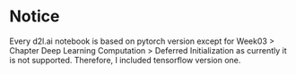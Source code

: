 # Notice
Every d2l.ai notebook is based on pytorch version except for Week03 > Chapter Deep Learning Computation > Deferred Initialization as currently it is not supported. Therefore, I included tensorflow version one.